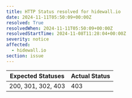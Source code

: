 ```yaml
---
title: HTTP Status resolved for hidewall.io
date: 2024-11-11T05:50:09+00:00Z
resolved: True
resolvedWhen: 2024-11-11T05:50:09+00:00Z
resolvedStartTime: 2024-11-08T11:28:04+00:00Z
severity: notice
affected:
  - hidewall.io
section: issue
---
```


| Expected Statuses | Actual Status  |
|-------------------|----------------|
| 200, 301, 302, 403 | 403 |
